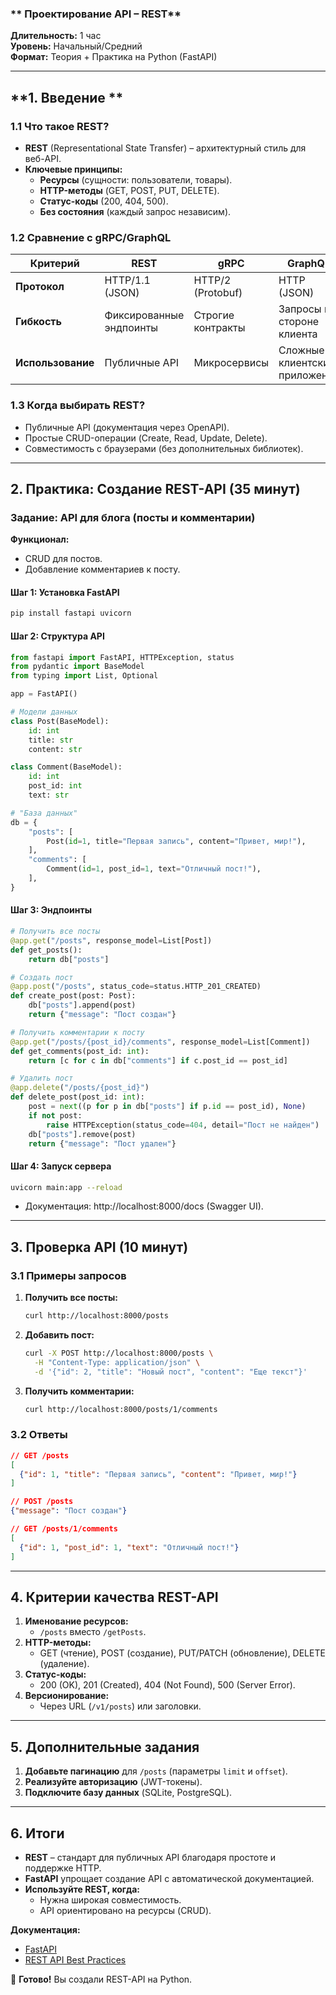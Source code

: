 ### ** Проектирование API – REST**  
**Длительность:** 1 час  
**Уровень:** Начальный/Средний  
**Формат:** Теория + Практика на Python (FastAPI)  

---

## **1. Введение **  
### **1.1 Что такое REST?**  
- **REST** (Representational State Transfer) – архитектурный стиль для веб-API.  
- **Ключевые принципы:**  
  - **Ресурсы** (сущности: пользователи, товары).  
  - **HTTP-методы** (GET, POST, PUT, DELETE).  
  - **Статус-коды** (200, 404, 500).  
  - **Без состояния** (каждый запрос независим).  

### **1.2 Сравнение с gRPC/GraphQL**  
| **Критерий**       | **REST**          | **gRPC**            | **GraphQL**         |  
|--------------------|------------------|---------------------|---------------------|  
| **Протокол**       | HTTP/1.1 (JSON)  | HTTP/2 (Protobuf)   | HTTP (JSON)         |  
| **Гибкость**       | Фиксированные эндпоинты | Строгие контракты | Запросы на стороне клиента |  
| **Использование**  | Публичные API    | Микросервисы        | Сложные клиентские приложения |  

### **1.3 Когда выбирать REST?**  
- Публичные API (документация через OpenAPI).  
- Простые CRUD-операции (Create, Read, Update, Delete).  
- Совместимость с браузерами (без дополнительных библиотек).  

---

## **2. Практика: Создание REST-API (35 минут)**  
### **Задание: API для блога (посты и комментарии)**  
**Функционал:**  
- CRUD для постов.  
- Добавление комментариев к посту.  

#### **Шаг 1: Установка FastAPI**  
```bash
pip install fastapi uvicorn
```

#### **Шаг 2: Структура API**  
```python
from fastapi import FastAPI, HTTPException, status
from pydantic import BaseModel
from typing import List, Optional

app = FastAPI()

# Модели данных
class Post(BaseModel):
    id: int
    title: str
    content: str

class Comment(BaseModel):
    id: int
    post_id: int
    text: str

# "База данных"
db = {
    "posts": [
        Post(id=1, title="Первая запись", content="Привет, мир!"),
    ],
    "comments": [
        Comment(id=1, post_id=1, text="Отличный пост!"),
    ],
}
```

#### **Шаг 3: Эндпоинты**  
```python
# Получить все посты
@app.get("/posts", response_model=List[Post])
def get_posts():
    return db["posts"]

# Создать пост
@app.post("/posts", status_code=status.HTTP_201_CREATED)
def create_post(post: Post):
    db["posts"].append(post)
    return {"message": "Пост создан"}

# Получить комментарии к посту
@app.get("/posts/{post_id}/comments", response_model=List[Comment])
def get_comments(post_id: int):
    return [c for c in db["comments"] if c.post_id == post_id]

# Удалить пост
@app.delete("/posts/{post_id}")
def delete_post(post_id: int):
    post = next((p for p in db["posts"] if p.id == post_id), None)
    if not post:
        raise HTTPException(status_code=404, detail="Пост не найден")
    db["posts"].remove(post)
    return {"message": "Пост удален"}
```

#### **Шаг 4: Запуск сервера**  
```bash
uvicorn main:app --reload
```
- Документация: http://localhost:8000/docs (Swagger UI).  

---

## **3. Проверка API (10 минут)**  
### **3.1 Примеры запросов**  
1. **Получить все посты:**  
   ```bash
   curl http://localhost:8000/posts
   ```  
2. **Добавить пост:**  
   ```bash
   curl -X POST http://localhost:8000/posts \
     -H "Content-Type: application/json" \
     -d '{"id": 2, "title": "Новый пост", "content": "Еще текст"}'
   ```  
3. **Получить комментарии:**  
   ```bash
   curl http://localhost:8000/posts/1/comments
   ```  

### **3.2 Ответы**  
```json
// GET /posts
[
  {"id": 1, "title": "Первая запись", "content": "Привет, мир!"}
]

// POST /posts
{"message": "Пост создан"}

// GET /posts/1/comments
[
  {"id": 1, "post_id": 1, "text": "Отличный пост!"}
]
```

---

## **4. Критерии качества REST-API**  
1. **Именование ресурсов:**  
   - `/posts` вместо `/getPosts`.  
2. **HTTP-методы:**  
   - GET (чтение), POST (создание), PUT/PATCH (обновление), DELETE (удаление).  
3. **Статус-коды:**  
   - 200 (OK), 201 (Created), 404 (Not Found), 500 (Server Error).  
4. **Версионирование:**  
   - Через URL (`/v1/posts`) или заголовки.  

---

## **5. Дополнительные задания**  
1. **Добавьте пагинацию** для `/posts` (параметры `limit` и `offset`).  
2. **Реализуйте авторизацию** (JWT-токены).  
3. **Подключите базу данных** (SQLite, PostgreSQL).  

---

## **6. Итоги**  
- **REST** – стандарт для публичных API благодаря простоте и поддержке HTTP.  
- **FastAPI** упрощает создание API с автоматической документацией.  
- **Используйте REST, когда:**  
  - Нужна широкая совместимость.  
  - API ориентировано на ресурсы (CRUD).  

**Документация:**  
- [FastAPI](https://fastapi.tiangolo.com/)  
- [REST API Best Practices](https://www.freecodecamp.org/news/rest-api-best-practices/)  

🚀 **Готово!** Вы создали REST-API на Python.